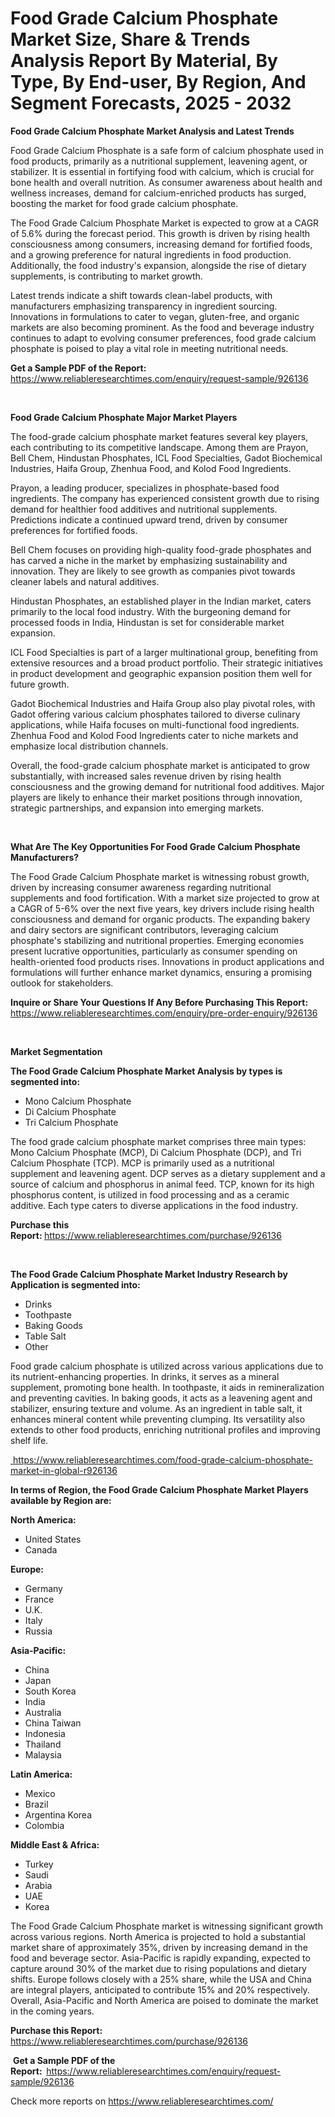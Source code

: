 <p><h1>Food Grade Calcium Phosphate Market Size, Share & Trends Analysis Report By Material, By Type, By End-user, By Region, And Segment Forecasts, 2025 - 2032</h1></p><p><strong>Food Grade Calcium Phosphate Market Analysis and Latest Trends</strong></p>
<p><p>Food Grade Calcium Phosphate is a safe form of calcium phosphate used in food products, primarily as a nutritional supplement, leavening agent, or stabilizer. It is essential in fortifying food with calcium, which is crucial for bone health and overall nutrition. As consumer awareness about health and wellness increases, demand for calcium-enriched products has surged, boosting the market for food grade calcium phosphate.</p><p>The Food Grade Calcium Phosphate Market is expected to grow at a CAGR of 5.6% during the forecast period. This growth is driven by rising health consciousness among consumers, increasing demand for fortified foods, and a growing preference for natural ingredients in food production. Additionally, the food industry's expansion, alongside the rise of dietary supplements, is contributing to market growth. </p><p>Latest trends indicate a shift towards clean-label products, with manufacturers emphasizing transparency in ingredient sourcing. Innovations in formulations to cater to vegan, gluten-free, and organic markets are also becoming prominent. As the food and beverage industry continues to adapt to evolving consumer preferences, food grade calcium phosphate is poised to play a vital role in meeting nutritional needs.</p></p>
<p><strong>Get a Sample PDF of the Report:&nbsp;</strong> <a href="https://www.reliableresearchtimes.com/enquiry/request-sample/926136?utm_campaign=2774&utm_medium=2&utm_source=Github&utm_content=ia&utm_term=24032025&utm_id=food-grade-calcium-phosphate">https://www.reliableresearchtimes.com/enquiry/request-sample/926136</a></p>
<p>&nbsp;</p>
<p><strong>Food Grade Calcium Phosphate Major Market Players</strong></p>
<p><p>The food-grade calcium phosphate market features several key players, each contributing to its competitive landscape. Among them are Prayon, Bell Chem, Hindustan Phosphates, ICL Food Specialties, Gadot Biochemical Industries, Haifa Group, Zhenhua Food, and Kolod Food Ingredients.</p><p>Prayon, a leading producer, specializes in phosphate-based food ingredients. The company has experienced consistent growth due to rising demand for healthier food additives and nutritional supplements. Predictions indicate a continued upward trend, driven by consumer preferences for fortified foods.</p><p>Bell Chem focuses on providing high-quality food-grade phosphates and has carved a niche in the market by emphasizing sustainability and innovation. They are likely to see growth as companies pivot towards cleaner labels and natural additives.</p><p>Hindustan Phosphates, an established player in the Indian market, caters primarily to the local food industry. With the burgeoning demand for processed foods in India, Hindustan is set for considerable market expansion.</p><p>ICL Food Specialties is part of a larger multinational group, benefiting from extensive resources and a broad product portfolio. Their strategic initiatives in product development and geographic expansion position them well for future growth.</p><p>Gadot Biochemical Industries and Haifa Group also play pivotal roles, with Gadot offering various calcium phosphates tailored to diverse culinary applications, while Haifa focuses on multi-functional food ingredients. Zhenhua Food and Kolod Food Ingredients cater to niche markets and emphasize local distribution channels.</p><p>Overall, the food-grade calcium phosphate market is anticipated to grow substantially, with increased sales revenue driven by rising health consciousness and the growing demand for nutritional food additives. Major players are likely to enhance their market positions through innovation, strategic partnerships, and expansion into emerging markets.</p></p>
<p>&nbsp;</p>
<p><strong>What Are The Key Opportunities For Food Grade Calcium Phosphate Manufacturers?</strong></p>
<p><p>The Food Grade Calcium Phosphate market is witnessing robust growth, driven by increasing consumer awareness regarding nutritional supplements and food fortification. With a market size projected to grow at a CAGR of 5-6% over the next five years, key drivers include rising health consciousness and demand for organic products. The expanding bakery and dairy sectors are significant contributors, leveraging calcium phosphate's stabilizing and nutritional properties. Emerging economies present lucrative opportunities, particularly as consumer spending on health-oriented food products rises. Innovations in product applications and formulations will further enhance market dynamics, ensuring a promising outlook for stakeholders.</p></p>
<p><strong>Inquire or Share Your Questions If Any Before Purchasing This Report:</strong> <a href="https://www.reliableresearchtimes.com/enquiry/pre-order-enquiry/926136?utm_campaign=2774&utm_medium=2&utm_source=Github&utm_content=ia&utm_term=24032025&utm_id=food-grade-calcium-phosphate">https://www.reliableresearchtimes.com/enquiry/pre-order-enquiry/926136</a></p>
<p>&nbsp;</p>
<p><strong>Market Segmentation</strong></p>
<p><strong>The Food Grade Calcium Phosphate Market Analysis by types is segmented into:</strong></p>
<p><ul><li>Mono Calcium Phosphate</li><li>Di Calcium Phosphate</li><li>Tri Calcium Phosphate</li></ul></p>
<p><p>The food grade calcium phosphate market comprises three main types: Mono Calcium Phosphate (MCP), Di Calcium Phosphate (DCP), and Tri Calcium Phosphate (TCP). MCP is primarily used as a nutritional supplement and leavening agent. DCP serves as a dietary supplement and a source of calcium and phosphorus in animal feed. TCP, known for its high phosphorus content, is utilized in food processing and as a ceramic additive. Each type caters to diverse applications in the food industry.</p></p>
<p><strong>Purchase this Report:&nbsp;</strong><a href="https://www.reliableresearchtimes.com/purchase/926136?utm_campaign=2774&utm_medium=2&utm_source=Github&utm_content=ia&utm_term=24032025&utm_id=food-grade-calcium-phosphate">https://www.reliableresearchtimes.com/purchase/926136</a></p>
<p>&nbsp;</p>
<p><strong>The Food Grade Calcium Phosphate Market Industry Research by Application is segmented into:</strong></p>
<p><ul><li>Drinks</li><li>Toothpaste</li><li>Baking Goods</li><li>Table Salt</li><li>Other</li></ul></p>
<p><p>Food grade calcium phosphate is utilized across various applications due to its nutrient-enhancing properties. In drinks, it serves as a mineral supplement, promoting bone health. In toothpaste, it aids in remineralization and preventing cavities. In baking goods, it acts as a leavening agent and stabilizer, ensuring texture and volume. As an ingredient in table salt, it enhances mineral content while preventing clumping. Its versatility also extends to other food products, enriching nutritional profiles and improving shelf life.</p></p>
<p><a href="https://www.reliableresearchtimes.com/food-grade-calcium-phosphate-market-in-global-r926136?utm_campaign=2774&utm_medium=2&utm_source=Github&utm_content=ia&utm_term=24032025&utm_id=food-grade-calcium-phosphate">&nbsp;https://www.reliableresearchtimes.com/food-grade-calcium-phosphate-market-in-global-r926136</a></p>
<p><strong>In terms of Region, the Food Grade Calcium Phosphate Market Players available by Region are:</strong></p>
<p>
    <p> <strong> North America: </strong>
        <ul>
            <li>United States</li>
            <li>Canada</li>
        </ul>
        </p> 
    <p> <strong> Europe: </strong>
        <ul>
            <li>Germany</li>
            <li>France</li>
            <li>U.K.</li>
            <li>Italy</li>
            <li>Russia</li>
        </ul>
        </p> 
    <p> <strong> Asia-Pacific: </strong>
        <ul>
            <li>China</li>
            <li>Japan</li>
            <li>South Korea</li>
            <li>India</li>
            <li>Australia</li>
            <li>China Taiwan</li>
            <li>Indonesia</li>
            <li>Thailand</li>
            <li>Malaysia</li>
        </ul>
        </p> 
    <p> <strong> Latin America: </strong>
        <ul>
            <li>Mexico</li>
            <li>Brazil</li>
            <li>Argentina Korea</li>
            <li>Colombia</li>
        </ul>
        </p> 
    <p> <strong> Middle East & Africa: </strong>
        <ul>
            <li>Turkey</li>
            <li>Saudi</li>
            <li>Arabia</li>
            <li>UAE</li>
            <li>Korea</li>
        </ul>
    </p>
    </p>
<p><p>The Food Grade Calcium Phosphate market is witnessing significant growth across various regions. North America is projected to hold a substantial market share of approximately 35%, driven by increasing demand in the food and beverage sector. Asia-Pacific is rapidly expanding, expected to capture around 30% of the market due to rising populations and dietary shifts. Europe follows closely with a 25% share, while the USA and China are integral players, anticipated to contribute 15% and 20% respectively. Overall, Asia-Pacific and North America are poised to dominate the market in the coming years.</p></p>
<p><strong>Purchase this Report: </strong><a href="https://www.reliableresearchtimes.com/purchase/926136?utm_campaign=2774&utm_medium=2&utm_source=Github&utm_content=ia&utm_term=24032025&utm_id=food-grade-calcium-phosphate">https://www.reliableresearchtimes.com/purchase/926136</a></p>
<p>&nbsp;<strong>Get a Sample PDF of the Report:&nbsp;&nbsp;</strong><a href="https://www.reliableresearchtimes.com/enquiry/request-sample/926136?utm_campaign=2774&utm_medium=2&utm_source=Github&utm_content=ia&utm_term=24032025&utm_id=food-grade-calcium-phosphate">https://www.reliableresearchtimes.com/enquiry/request-sample/926136</a></p>
<p><strong></strong></p>
<p>Check more reports on <a href="https://www.reliableresearchtimes.com/?utm_campaign=2774&utm_medium=2&utm_source=Github&utm_content=ia&utm_term=24032025&utm_id=food-grade-calcium-phosphate">https://www.reliableresearchtimes.com/</a></p>